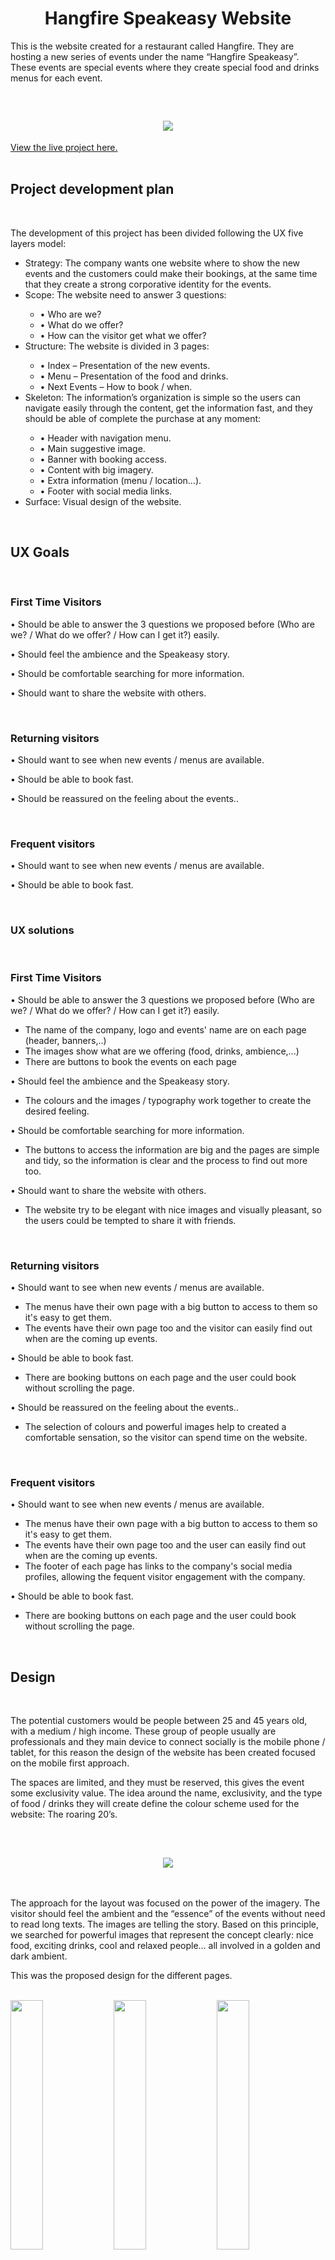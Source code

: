 <h1 align="center">Hangfire Speakeasy Website</h1>

<p>This is the website created for a restaurant called Hangfire. They are hosting a new series of events under the name “Hangfire Speakeasy”. These events are special events where they create special food and drinks menus for each event.</p>
<br/>
<h2 align="center"><img src="assets/images/readme_images/devices.jpg"></h2>

[View the live project here.](https://tomaserudito.github.io/other_speakeasy/)
<br/><br/>
## Project development plan<br/>
<br/>
<p>The development of this project has been divided following the UX five layers model:</p>

<ul>
<li class="indent">Strategy: The company wants one website where to show the new events and the customers could make their bookings, at the same time that they create a strong corporative identity for the events.</li>
<li class="indent">Scope: The website need to answer 3 questions:</li>
<ul>
<li>•	Who are we?</li>
<li>•	What do we offer?</li>
<li>•	How can the visitor get what we offer?</li>
</ul>
<li class="indent">Structure: The website is divided in 3 pages:</li>
<ul>
<li>•	Index – Presentation of the new events.</li>
<li>•	Menu – Presentation of the food and drinks.</li>
<li>•	Next Events – How to book / when.</li>
</ul>
<li class="indent">Skeleton: The information’s organization is simple so the users can navigate easily through the content, get the information fast, and they should be able of complete the purchase at any moment:</li>
<ul>
<li>•	Header with navigation menu.</li>
<li>•	Main suggestive image.</li>
<li>•	Banner with booking access.</li>
<li>•	Content with big imagery.</li>
<li>•	Extra information (menu / location…).</li>
<li>•	Footer with social media links.</li>
</ul>
<li class="indent">Surface: Visual design of the website.</li>
</ul>
<br/>

## UX Goals<br/>
<br/>

<h3>First Time Visitors</h3>

<p class="indent">•	Should be able to answer the 3 questions we proposed before (Who are we? / What do we offer? / How can I get it?) easily.</p>
<p class="indent">•	Should feel the ambience and the Speakeasy story.</p>
<p class="indent">•	Should be comfortable searching for more information.</p>
<p class="indent">•	Should want to share the website with others.</p>
<br/>
<h3>Returning visitors</h3>

<p class="indent">•	Should want to see when new events / menus are available.</p>
<p class="indent">•	Should be able to book fast.</p>
<p class="indent">•	Should be reassured on the feeling about the events..</p>
<br/>
<h3>Frequent visitors</h3>

<p class="indent">•	Should want to see when new events / menus are available.</p>
<p class="indent">•	Should be able to book fast.</p>
<br/>

<h3>UX solutions</h3>
<br/>

<h3>First Time Visitors</h3>

<p class="indent">•	Should be able to answer the 3 questions we proposed before (Who are we? / What do we offer? / How can I get it?) easily.</p>
<ul>
<li class="indent">The name of the company, logo and events' name are on each page (header, banners,..)</li>
<li class="indent">The images show what are we offering (food, drinks, ambience,...)</li>
<li class="indent">There are buttons to book the events on each page</li>
</ul>
<p class="indent">•	Should feel the ambience and the Speakeasy story.</p>
<ul>
<li class="indent">The colours and the images / typography work together to create the desired feeling.</li>
</ul>
<p class="indent">•	Should be comfortable searching for more information.</p>
<ul>
<li class="indent">The buttons to access the information are big and the pages are simple and tidy, so the information is clear and the process to find out more too.</li>
</ul>
<p class="indent">•	Should want to share the website with others.</p>
<ul>
<li class="indent">The website try to be elegant with nice images and visually pleasant, so the users could be tempted to share it with friends.</li>
</ul>
<br/>
<h3>Returning visitors</h3>

<p class="indent">•	Should want to see when new events / menus are available.</p>
<ul>
<li class="indent">The menus have their own page with a big button to access to them so it's easy to get them.</li>
<li class="indent">The events have their own page too and the visitor can easily find out when are the coming up events.</li>
</ul>
<p class="indent">•	Should be able to book fast.</p>
<ul>
<li class="indent">There are booking buttons on each page and the user could book without scrolling the page.</li>
</ul>
<p class="indent">•	Should be reassured on the feeling about the events..</p>
<ul>
<li class="indent">The selection of colours and powerful images help to created a comfortable sensation, so the visitor can spend time on the website.</li>
</ul>
<br/>
<h3>Frequent visitors</h3>

<p class="indent">•	Should want to see when new events / menus are available.</p>
<ul>
<li class="indent">The menus have their own page with a big button to access to them so it's easy to get them.</li>
<li class="indent">The events have their own page too and the user can easily find out when are the coming up events.</li>
<li class="indent">The footer of each page has links to the company's social media profiles, allowing the fequent visitor engagement with the company.</li>
</ul>
<p class="indent">•	Should be able to book fast.</p>
<ul>
<li class="indent">There are booking buttons on each page and the user could book without scrolling the page.</li>
</ul>
<br/>

## Design<br/>
<br/>

<p>The potential customers would be people between 25 and 45 years old, with a medium / high income. These group of people usually are professionals and they main device to connect socially is the mobile phone / tablet, for this reason the design of the website has been created focused on the mobile first approach.</p>

<p>The spaces are limited, and they must be reserved, this gives the event some exclusivity value. The idea around the name, exclusivity, and the type of food / drinks they will create define the colour scheme used for the website: The roaring 20’s.</p> 
<br/>
<h2 align="center"><img src="assets/images/readme_images/colour_palette.png"></h2>
<br/>
<p>The approach for the layout was focused on the power of the imagery. The visitor should feel the ambient and the “essence” of the events without need to read long texts. The images are telling the story. Based on this principle, we searched for powerful images that represent the concept clearly: nice food, exciting drinks, cool and relaxed people… all involved in a golden and dark ambient.</p>

<p>This was the proposed design for the different pages.</p>

<br/>
<div style="width:100%;">
<img src="assets/images/readme_images/home_mobile.png" width="32%">
<img src="assets/images/readme_images/menu_mobile.png" width="32%">
<img src="assets/images/readme_images/events_mobile.png" width="32%">
</div>
<br/>

<p>The typographies used are Asanine (used for the Hangfire logo), Montecarlo (used for the Speakeasy logo), and Barlow, a very easy to read typography that matches the retro and elegant style of the design (used for all the text on the website).</p>
<br/>

## Technologies used<br/>
<br/>

<p>The languages used are:</p>

<p class="indent">•	HTML 5</p>
<p class="indent">•	CSS</p>

<p>Also, during the creation of the different elements of the project, I used:</p>	

<p class="indent">•	Photoshop – Create and / or edit images like the logo.</p>
<p class="indent">•	Bootstrap 4.2.3 – To help with the responsive design.</p>
<p class="indent">•	JQuery – Used for the navigation bar on mobiles and the carousel on the index page.</p>
<p class="indent">•	Google Fonts – Used for the Barlow and Montecarlo font families.</p>
<p class="indent">•	Font Awesome – Used for the icons on all the pages.</p>
<p class="indent">•	Git – Used for the version control within Gitpod.</p>
<p class="indent">•	GitHub – Used to store the project.</p>
<p class="indent">•	GitPod – IDE used to develop the project. Used the Code Institute template to setup the IDE environment.</p>
<br/>

## Testing<br/>
<br/>
	
<p>The W3C validator has been used to ensure that every HTML and CSS files are free of syntax errors*.</p>

<p class="indent">*(I decided to ignore the warning about using sections without a header as this helps in the HTML structure to be clearer and some sections’ contents are mainly graphic and don’t need any header or introduction).</p>

<p>The website has been tested on different browsers:</p>

<p class="indent">•	Google Chrome</p>
<p class="indent">•	Microsoft Edge</p>
<p class="indent">•	Opera</p>
<p class="indent">•	Firefox</p>

<p>Also has been tested on different devices:</p>

<p class="indent">•	Laptop (Windows)</p>
<p class="indent">•	Desktop (Windows)</p>
<p class="indent">•	Android tablets</p>
<p class="indent">•	Mobile phones (Android)</p>
<br/>
<p>More testing has been done about usability and user experience. To achieve this, I proposed to some friends to navigate through the website and answer the questions about the UX goals explained before:</p>

<h3>First Time Visitors</h3>

<p class="indent">•	Should be able to answer the 3 questions we proposed before (Who are we? / What do we offer? / How can I get it?) easily.</p>
<ul>
<li class="indent">The users can identify the brand, the name of the events, what are the events about and how to book them.</li>
</ul>
<p class="indent">•	Should feel the ambience and the Speakeasy story.</p>
<ul>
<li class="indent">The users understand the kind of events that the company offers and their ambience / style.</li>
</ul>
<p class="indent">•	Should be comfortable searching for more information.</p>
<ul>
<li class="indent">The user can easily find more information when required.</li>
</ul>
<p class="indent">•	Should want to share the website with others.</p>
<ul>
<li class="indent">The perceptions of the website are: “stylish”, “elegant” and “beautiful” and they would share it with friends</li>
</ul>
<br/>
<h3>Returning visitors</h3>

<p class="indent">•	Should want to see when new events / menus are available.</p>
<ul>
<li class="indent">When returning, the users go directly to see if there are new menus or events.</li>
</ul>
<p class="indent">•	Should be able to book fast.</p>
<ul>
<li class="indent">The users find very easy to book for upcoming events.</li>
</ul>
<p class="indent">•	Should be reassured on the feeling about the events..</p>
<ul>
<li class="indent">The users enjoyed with the quality of the images, and they can visualize themselves in the event.</li>
</ul>
<br/>
<h3>Frequent visitors</h3>

<p class="indent">•	Should want to see when new events / menus are available.</p>
<ul>
<li class="indent">Again, the users check if there are new events and / or new menus.</li>
</ul>
<p class="indent">•	Should be able to book fast.</p>
<ul>
<li class="indent">The users can book from the first page, and they can book at any moment during their visit.</li>
</ul>
<br/>

## Bugs<br/>
<br/>
<p>During the development process, and later on during the testing, some bugs / deficiencies have been detected. Some were functionals (links not working,...), some were about interaction (buttons are clearly interactive, accessibility...), some aesthetics (colors, sizes,...)</p>
<p>One of them has been detected during the testing when some volunteers pointed out that when they open the website, the main image and the banner filled all the screen so they didn't know that there was more content if they scroll down the screen.</p>
<p>I decided to change the height of the main images, so some of the other content would be visible giving continuity to the page.</p>
<p>Almost all the discovered bugs have been solved except this one:</p>	
<p>On the header, on some devices appears a white line between the header and the navigation bar.</p>
<br/>

## Credits<br/>
<br/>

<h3>Images</h3><br/>

<p>The images used on the website belong to some restaurants and they are used on this project only for academic purposes:</p>	

<p class="indent">•	Alficon, Athens (photo by Dimitris Tsitsos) <a href="https://www.alficonathens.com/" target="_blank">View</a></p>
<p class="indent">•	Le speakeasy, Cannes <a href="https://www.lespeakeasy.com/" target="_blank">View</a></p>
<p class="indent">•	Speakeasy, Barcelona <a href="http://www.drymartiniorg.com/locales/speakeasy/" target="_blank">View</a></p>
<p class="indent">•	El Gin Tub, Sitges <a href="https://elgintub.com/" target="_blank">View</a></p>
<p class="indent">•	Bo Speakeasy, Mexico</p>
<p class="indent">•	The Hoxton, Portland <a href="https://thehoxton.com/portland/" target="_blank">View</a></p>
<p class="indent">•	Tt Liquor, Bar Cellar, London <a href="https://ttliquor.co.uk/" target="_blank">View</a></p>
<p class="indent">•	The Office, Chicago <a href="https://www.theaviary.com/" target="_blank">View</a></p>
<p class="indent">•	PDT, Hong Kong <a href="https://www.mandarinoriental.com/hong-kong/the-landmark/fine-dining/bars/pdt?htl=LMHKG&kw=LMHKG_pdt&eng=yext&src=local" target="_blank">View</a></p>
<br/>

<h3>External help</h3><br/>

<p>To find solutions to some difficulties during the creation of the project, I used:</p>	

<p class="indent">•	Bootstrap documentation</p>
<p class="indent">•	W3Schools</p>
<p class="indent">•	Stackoverflow</p>
<br/>

<h3>Thanks to:</h3><br/>

<p>Aaron Sinnott, he was my mentor on this project, and he gave me good advice about it.</p>
<p>All the team from Code Institute, for the high quality of the content of the course.</p>
